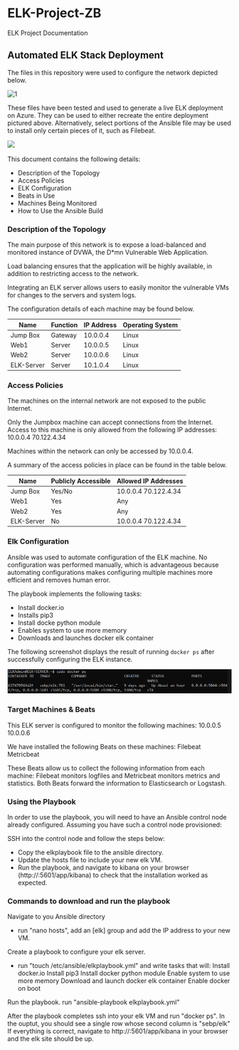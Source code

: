 # ELK-Project-ZB
ELK Project Documentation 
## Automated ELK Stack Deployment

The files in this repository were used to configure the network depicted below.

![1](ELK-Project-ZB/Diagrams/ELK%20Network%20Diagram.PNG)

These files have been tested and used to generate a live ELK deployment on Azure. They can be used to either recreate the entire deployment pictured above. Alternatively, select portions of the Ansible file may be used to install only certain pieces of it, such as Filebeat.

![](ELK-Project-ZB/Ansible)

This document contains the following details:
- Description of the Topology
- Access Policies
- ELK Configuration
- Beats in Use
- Machines Being Monitored
- How to Use the Ansible Build


### Description of the Topology

The main purpose of this network is to expose a load-balanced and monitored instance of DVWA, the D*mn Vulnerable Web Application.

Load balancing ensures that the application will be highly available, in addition to restricting access to the network.

Integrating an ELK server allows users to easily monitor the vulnerable VMs for changes to the servers and system logs.

The configuration details of each machine may be found below.

| Name      | Function | IP Address | Operating System |
|-----------|----------|------------|------------------|
| Jump Box  | Gateway  | 10.0.0.4   | Linux            |
| Web1      | Server   | 10.0.0.5   | Linux            |
| Web2      | Server   | 10.0.0.6   | Linux            |
| ELK-Server| Server   | 10.1.0.4   | Linux            |

### Access Policies

The machines on the internal network are not exposed to the public Internet. 

Only the Jumpbox machine can accept connections from the Internet. Access to this machine is only allowed from the following IP addresses:
10.0.0.4
70.122.4.34

Machines within the network can only be accessed by 10.0.0.4.

A summary of the access policies in place can be found in the table below.

| Name       | Publicly Accessible | Allowed IP Addresses |
|------------|---------------------|----------------------|
| Jump Box   | Yes/No              | 10.0.0.4 70.122.4.34 |
| Web1       | Yes                 | Any                  |
| Web2       | Yes                 | Any                  |
| ELK-Server | No                  | 10.0.0.4 70.122.4.34 |


### Elk Configuration

Ansible was used to automate configuration of the ELK machine. No configuration was performed manually, which is advantageous because automating configurations makes configuring multiple machines more efficient and removes human error.

The playbook implements the following tasks:
- Install docker.io
- Installs pip3
- Install docke python module
- Enables system to use more memory
- Downloads and launches docker elk container 

The following screenshot displays the result of running `docker ps` after successfully configuring the ELK instance.

![](Images/ELK-Docker-ps.png)

### Target Machines & Beats
This ELK server is configured to monitor the following machines:
10.0.0.5
10.0.0.6

We have installed the following Beats on these machines:
Filebeat 
Metricbeat

These Beats allow us to collect the following information from each machine:
Filebeat monitors logfiles and Metricbeat monitors metrics and statistics. Both Beats forward the information to Elasticsearch or Logstash.

### Using the Playbook
In order to use the playbook, you will need to have an Ansible control node already configured. Assuming you have such a control node provisioned: 

SSH into the control node and follow the steps below:
- Copy the elkplaybook file to the ansible directory.
- Update the hosts file to include your new elk VM.
- Run the playbook, and navigate to kibana on your browser (http://<elk-server-ip>:5601/app/kibana) to check that the installation worked as expected. 

### Commands to download and run the playbook

 Navigate to you Ansible directory
- run "nano hosts", add an [elk] group and add the IP address to your new VM.

 Create a playbook to configure your elk server.
- run "touch /etc/ansible/elkplaybook.yml" and write tasks that will:
   Install docker.io
   Install pip3
   Install docker python module
   Enable system to use more memory
   Download and launch docker elk container
   Enable docker on boot
 
Run the playbook.
  run "ansible-playbook elkplaybook.yml"

 After the playbook completes ssh into your elk VM and run "docker ps". In the ouptut, you should see a single row whose second column is "sebp/elk"
If everything is correct, navigate to http://<elk-server-ip>:5601/app/kibana in your browser and the elk site should be up.
